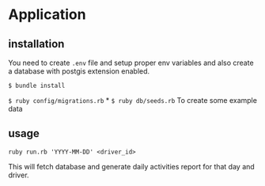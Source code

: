 # Application

## installation

You need to create `.env` file and setup proper env variables and also create a database with postgis extension enabled.

`$ bundle install`

`$ ruby config/migrations.rb`
*
`$ ruby db/seeds.rb` To create some example data

## usage

`ruby run.rb 'YYYY-MM-DD' <driver_id>`

This will fetch database and generate daily activities report for that
day and driver.
